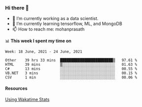 ### Hi there 👋

- 🔭 I’m currently working as a data scientist.
- 🌱 I’m currently learning tensorflow, ML, and MongoDB
- 📫 How to reach me: mohanprasath

📊 **This week I spent my time on**
<!--START_SECTION:waka-->
```text
Week: 18 June, 2021 - 24 June, 2021

Other    39 hrs 33 mins  ████████████████████████▒   97.61 % 
HTML     39 mins         ▒░░░░░░░░░░░░░░░░░░░░░░░░   01.63 % 
C#       13 mins         ░░░░░░░░░░░░░░░░░░░░░░░░░   00.55 % 
VB.NET   3 mins          ░░░░░░░░░░░░░░░░░░░░░░░░░   00.15 % 
CSV      1 min           ░░░░░░░░░░░░░░░░░░░░░░░░░   00.06 % 
```
<!--END_SECTION:waka-->

#### Resources
[Using Wakatime Stats](https://github.com/marketplace/actions/waka-readme)
